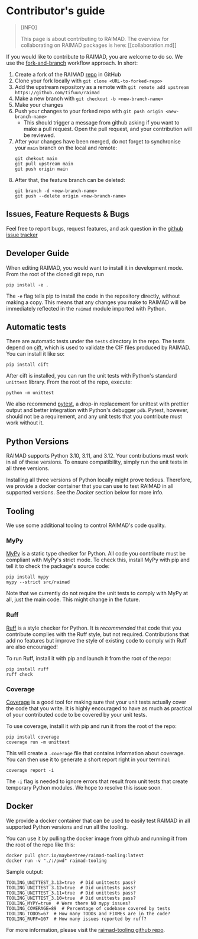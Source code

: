 # Contributor's guide

> [INFO]
>
> This page is about contributing to RAIMAD.
> The overview for collaborating on RAIMAD packages
> is here: [[collaboration.md]]

If you would like to contribute to RAIMAD,
you are welcome to do so.
We use the
[fork-and-branch](https://blog.scottlowe.org/2015/01/27/using-fork-branch-git-workflow/)
workflow approach.
In short:

1. Create a fork of the
    RAIMAD [repo](https://github.com/tifuun/raimad)
    in GitHub
1. Clone your fork locally with
    `git clone <URL-to-forked-repo>`
1. Add the upstream repository as a remote with
    `git remote add upstream https://github.com/tifuun/raimad`
1. Make a new branch with
    `git checkout -b <new-branch-name>`
1. Make your changes
1. Push your changes to your forked repo with
    `git push origin <new-branch-name>`
    - This should trigger a message from github asking if you
        want to make a pull request.
        Open the pull request, and your contribution
        will be reviewed.
1. After your changes have been merged, do not forget to
    synchronise your `main` branch on the local and remote:
    ```
    git chekout main
    git pull upstream main
    git push origin main
    ```
1. After that, the feature branch can be deleted:
   ```
   git branch -d <new-branch-name>
   git push --delete origin <new-branch-name>
   ```

## Issues, Feature Requests & Bugs 

Feel free to report bugs, request features,
and ask question in the
[github issue tracker](https://github.com/tifuun/raimad/issues)

## Developer Guide

When editing RAIMAD,
you would want to install it in development mode.
From the root of the cloned git repo, run
```
pip install -e .
```

The `-e` flag tells pip to install the code
in the repository directly, without making a copy.
This means that any changes you make to RAIMAD
will be immediately reflected in the `raimad` module
imported with Python.

## Automatic tests

There are automatic tests under the `tests`
directory in the repo.
The tests depend on
[cift](https://github.com/maybeetree/cift),
which is used to validate the CIF files produced
by RAIMAD.
You can install it like so:

```shell
pip install cift
```

After cift is installed,
you can run the unit tests
with Python's standard `unittest` library.
From the root of the repo, execute:

```shell
python -m unittest
```

We also recommend
[pytest](https://docs.pytest.org/en/stable/),
a drop-in replacement for unittest with prettier output
and better integration with Python's
debugger `pdb`.
Pytest, however, should not be a requirement,
and any unit tests that you contribute must work without it.

## Python Versions

RAIMAD supports Python 3.10, 3.11, and 3.12.
Your contributions must work in all of these versions.
To ensure compatibility,
simply run the unit tests in all three versions.

Installing all three versions of Python
locally might prove tedious.
Therefore, we provide a docker container
that you can use to test RAIMAD
in all supported versions.
See the *Docker* section below for more info.

## Tooling

We use some additional tooling to control
RAIMAD's code quality.

### MyPy

[MyPy](https://www.mypy-lang.org/)
is a static type checker for Python.
All code you contribute must be compliant with
MyPy's strict mode.
To check this, install MyPy with pip and tell it to check
the package's source code:

```
pip install mypy
mypy --strict src/raimad
```

Note that we currently do not require the unit tests
to comply with MyPy at all, just the main code.
This might change in the future.

### Ruff

[Ruff](https://docs.astral.sh/ruff/)
is a style checker for Python.
It is *recommended* that code that you contribute
complies with the Ruff style,
but not required.
Contributions that add no features but improve
the style of existing code to comply with Ruff
are also encouraged!

To run Ruff, install it with pip and launch it
from the root of the repo:
```shell
pip install ruff
ruff check
```

### Coverage

[Coverage](https://coverage.readthedocs.io/en/7.6.12/)
is a good tool for making sure that your unit tests
actually cover the code that you write.
It is highly encouraged to have as much as
practical of your contributed code to be covered
by your unit tests.

To use coverage, install it with pip and run it from
the root of the repo:

```
pip install coverage
coverage run -m unittest
```

This will create a `.coverage` file that contains
information about coverage.
You can then use it to generate a short report
right in your terminal:

```
coverage report -i
```

The `-i` flag is needed to ignore errors that result
from unit tests that create temporary Python modules.
We hope to resolve this issue soon.

## Docker

We provide a docker container that can be used to easily
test RAIMAD in all supported Python versions
and run all the tooling.

You can use it by pulling the docker image from github
and running it from the root of the repo
like this:

```
docker pull ghcr.io/maybeetree/raimad-tooling:latest
docker run -v "./:/pwd" raimad-tooling
```

Sample output:
```shell
TOOLING_UNITTEST_3.13=true  # Did unittests pass?
TOOLING_UNITTEST_3.12=true  # Did unittests pass?
TOOLING_UNITTEST_3.11=true  # Did unittests pass?
TOOLING_UNITTEST_3.10=true  # Did unittests pass?
TOOLING_MYPY=true  # Were there NO mypy issues?
TOOLING_COVERAGE=89  # Percentage of codebase covered by tests
TOOLING_TODOS=67  # How many TODOs and FIXMEs are in the code?
TOOLING_RUFF=107  # How many issues reported by ruff?
```

For more information,
please visit the
[raimad-tooling github repo](https://github.com/maybeetree/raimad-tooling.git).

<!--
Another way to use Coverage is by creating a HTML
report that offers line-by-line coverage information:

```
coverage html -i
```

This will create a `htmlcov` directory which you can then
open in a web browser.

> [INFO]
>
> For Linux users:
> 
> If your web browser is installed through Flatpak,
> opening local HTML directories might not be
> straightforward.
> You might need to add sandbox exception for the
> `htmlcov` directory using `flatpak override`
> or a GUI tool like Flatseal.
> Alternatively,
> run `python -m http.server` from within the `htmlcov` directory
> and point your web browser to `http://localhost:8000`.
> Users of Snap might run into similar issues.

## Github Workflows

We use github workflows to generate the badges
on RAIMAD's github page.
You can also use these workflows as a way to run
unit tests and other tools without installing
the dependencies on your local system.

Edit the `on` key at the top of
`.github/workflows/test-lint-check.yml`
to include your feature branch.
Then, when you push to your fork of the repository,
github
should automatically launch unit tests and tooling.
You can check the result in the "Actions" tab.
Make sure to undo your changes to the workflow file
before opening a pull request.

-->

